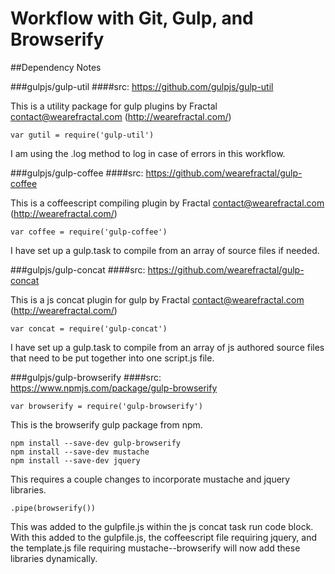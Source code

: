 # Workflow with Git, Gulp, and Browserify

##Dependency Notes

###gulpjs/gulp-util
####src: https://github.com/gulpjs/gulp-util

This is a utility package for gulp plugins by 
Fractal <contact@wearefractal.com> (http://wearefractal.com/)
	
	var gutil = require('gulp-util')


I am using the .log method to log in case of errors in this workflow.

###gulpjs/gulp-coffee
####src: https://github.com/wearefractal/gulp-coffee

This is a coffeescript compiling plugin by 
Fractal <contact@wearefractal.com> (http://wearefractal.com/)

	var coffee = require('gulp-coffee')

I have set up a gulp.task to compile from an array of source files
if needed.

###gulpjs/gulp-concat
####src: https://github.com/wearefractal/gulp-concat

This is a js concat plugin for gulp by 
Fractal <contact@wearefractal.com> (http://wearefractal.com/)

	
	var concat = require('gulp-concat')
	

I have set up a gulp.task to compile from an array of js authored source files
that need to be put together into one script.js file.

###gulpjs/gulp-browserify
####src: https://www.npmjs.com/package/gulp-browserify

	var browserify = require('gulp-browserify')

This is the browserify gulp package from npm.
	
	npm install --save-dev gulp-browserify
	npm install --save-dev mustache
	npm install --save-dev jquery

This requires a couple changes to incorporate mustache and jquery libraries.

	.pipe(browserify())

This was added to the gulpfile.js within the js concat task run code block.
With this added to the gulpfile.js, the coffeescript file requiring jquery, and the template.js
file requiring mustache--browserify will now add these libraries dynamically.